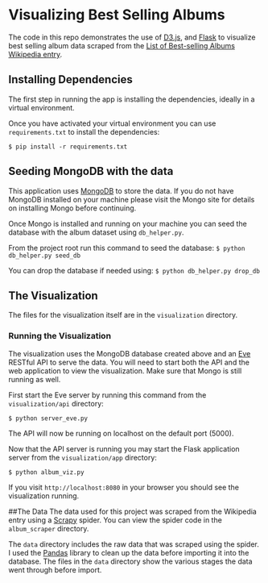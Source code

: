 # Visualizing Best Selling Albums
The code in this repo demonstrates the use of [D3.js][d3js], and [Flask][flask] to visualize best selling album data scraped from the [List of Best-selling Albums Wikipedia entry][wiki].

## Installing Dependencies
The first step in running the app is installing the dependencies, ideally in a virtual environment.

Once you have activated your virtual environment you can use `requirements.txt` to install the dependencies:

`$ pip install -r requirements.txt`

## Seeding MongoDB with the data
This application uses [MongoDB][mongodb] to store the data. If you do not have MongoDB installed on your machine please visit the Mongo site for details on installing Mongo before continuing.

Once Mongo is installed and running on your machine you can seed the database with the album dataset using `db_helper.py`.

From the project root run this command to seed the database:
`$ python db_helper.py seed_db`

You can drop the database if needed using:
`$ python db_helper.py drop_db`

## The Visualization
The files for the visualization itself are in the `visualization` directory.

### Running the Visualization
The visualization uses the MongoDB database created above and an [Eve][eve] RESTful API to serve the data. You will need to start both the API and the web application to view the visualization. Make sure that Mongo is still running as well.

First start the Eve server by running this command from the `visualization/api` directory:

`$ python server_eve.py`

The API will now be running on localhost on the default port (5000).

Now that the API server is running you may start the Flask application server from the `visualization/app` directory:

`$ python album_viz.py`

If you visit `http://localhost:8080` in your browser you should see the visualization running.

##The Data
The data used for this project was scraped from the Wikipedia entry using a [Scrapy][scrapy] spider. You can view the spider code in the `album_scraper` directory.

The `data` directory includes the raw data that was scraped using the spider. I used the [Pandas][pandas] library to clean up the data before importing it into the database. The files in the `data` directory show the various stages the data went through before import. 

[d3js]: https://d3js.org/
[mongodb]: https://www.mongodb.com/download-center?jmp=nav
[flask]: http://flask.pocoo.org/
[pandas]: http://pandas.pydata.org/
[eve]: http://python-eve.org/index.html
[scrapy]: https://scrapy.org/
[wiki]: https://en.wikipedia.org/wiki/List_of_best-selling_albums